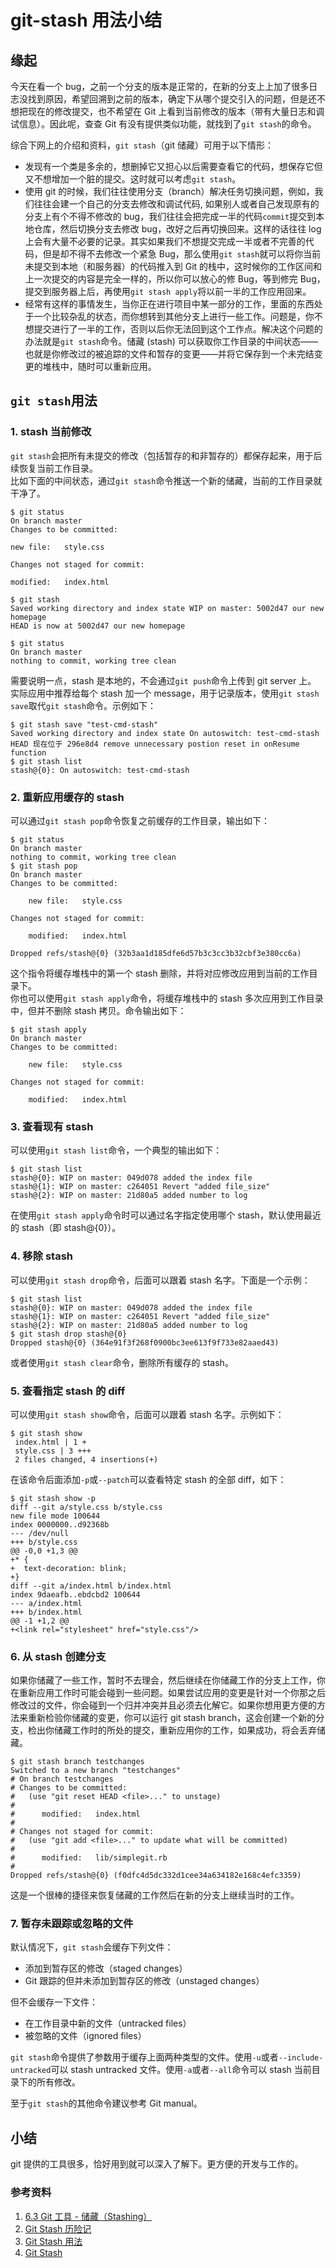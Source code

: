 # git-stash 用法小结

缘起
--

今天在看一个 bug，之前一个分支的版本是正常的，在新的分支上上加了很多日志没找到原因，希望回溯到之前的版本，确定下从哪个提交引入的问题，但是还不想把现在的修改提交，也不希望在 Git 上看到当前修改的版本（带有大量日志和调试信息）。因此呢，查查 Git 有没有提供类似功能，就找到了`git stash`的命令。

综合下网上的介绍和资料，`git stash`（git 储藏）可用于以下情形：

*   发现有一个类是多余的，想删掉它又担心以后需要查看它的代码，想保存它但又不想增加一个脏的提交。这时就可以考虑`git stash`。
*   使用 git 的时候，我们往往使用分支（branch）解决任务切换问题，例如，我们往往会建一个自己的分支去修改和调试代码, 如果别人或者自己发现原有的分支上有个不得不修改的 bug，我们往往会把完成一半的代码`commit`提交到本地仓库，然后切换分支去修改 bug，改好之后再切换回来。这样的话往往 log 上会有大量不必要的记录。其实如果我们不想提交完成一半或者不完善的代码，但是却不得不去修改一个紧急 Bug，那么使用`git stash`就可以将你当前未提交到本地（和服务器）的代码推入到 Git 的栈中，这时候你的工作区间和上一次提交的内容是完全一样的，所以你可以放心的修 Bug，等到修完 Bug，提交到服务器上后，再使用`git stash apply`将以前一半的工作应用回来。
*   经常有这样的事情发生，当你正在进行项目中某一部分的工作，里面的东西处于一个比较杂乱的状态，而你想转到其他分支上进行一些工作。问题是，你不想提交进行了一半的工作，否则以后你无法回到这个工作点。解决这个问题的办法就是`git stash`命令。储藏 (stash) 可以获取你工作目录的中间状态——也就是你修改过的被追踪的文件和暂存的变更——并将它保存到一个未完结变更的堆栈中，随时可以重新应用。

`git stash`用法
-------------

### 1. stash 当前修改

`git stash`会把所有未提交的修改（包括暂存的和非暂存的）都保存起来，用于后续恢复当前工作目录。  
比如下面的中间状态，通过`git stash`命令推送一个新的储藏，当前的工作目录就干净了。

```
$ git status
On branch master
Changes to be committed:

new file:   style.css

Changes not staged for commit:

modified:   index.html

$ git stash
Saved working directory and index state WIP on master: 5002d47 our new homepage
HEAD is now at 5002d47 our new homepage

$ git status
On branch master
nothing to commit, working tree clean
```

需要说明一点，stash 是本地的，不会通过`git push`命令上传到 git server 上。  
实际应用中推荐给每个 stash 加一个 message，用于记录版本，使用`git stash save`取代`git stash`命令。示例如下：

```
$ git stash save "test-cmd-stash"
Saved working directory and index state On autoswitch: test-cmd-stash
HEAD 现在位于 296e8d4 remove unnecessary postion reset in onResume function
$ git stash list
stash@{0}: On autoswitch: test-cmd-stash
```

### 2. 重新应用缓存的 stash

可以通过`git stash pop`命令恢复之前缓存的工作目录，输出如下：

```
$ git status
On branch master
nothing to commit, working tree clean
$ git stash pop
On branch master
Changes to be committed:

    new file:   style.css

Changes not staged for commit:

    modified:   index.html

Dropped refs/stash@{0} (32b3aa1d185dfe6d57b3c3cc3b32cbf3e380cc6a)
```

这个指令将缓存堆栈中的第一个 stash 删除，并将对应修改应用到当前的工作目录下。  
你也可以使用`git stash apply`命令，将缓存堆栈中的 stash 多次应用到工作目录中，但并不删除 stash 拷贝。命令输出如下：

```
$ git stash apply
On branch master
Changes to be committed:

    new file:   style.css

Changes not staged for commit:

    modified:   index.html
```

### 3. 查看现有 stash

可以使用`git stash list`命令，一个典型的输出如下：

```
$ git stash list
stash@{0}: WIP on master: 049d078 added the index file
stash@{1}: WIP on master: c264051 Revert "added file_size"
stash@{2}: WIP on master: 21d80a5 added number to log
```

在使用`git stash apply`命令时可以通过名字指定使用哪个 stash，默认使用最近的 stash（即 stash@{0}）。

### 4. 移除 stash

可以使用`git stash drop`命令，后面可以跟着 stash 名字。下面是一个示例：

```
$ git stash list
stash@{0}: WIP on master: 049d078 added the index file
stash@{1}: WIP on master: c264051 Revert "added file_size"
stash@{2}: WIP on master: 21d80a5 added number to log
$ git stash drop stash@{0}
Dropped stash@{0} (364e91f3f268f0900bc3ee613f9f733e82aaed43)
```

或者使用`git stash clear`命令，删除所有缓存的 stash。

### 5. 查看指定 stash 的 diff

可以使用`git stash show`命令，后面可以跟着 stash 名字。示例如下：

```
$ git stash show
 index.html | 1 +
 style.css | 3 +++
 2 files changed, 4 insertions(+)
```

在该命令后面添加`-p`或`--patch`可以查看特定 stash 的全部 diff，如下：

```
$ git stash show -p
diff --git a/style.css b/style.css
new file mode 100644
index 0000000..d92368b
--- /dev/null
+++ b/style.css
@@ -0,0 +1,3 @@
+* {
+  text-decoration: blink;
+}
diff --git a/index.html b/index.html
index 9daeafb..ebdcbd2 100644
--- a/index.html
+++ b/index.html
@@ -1 +1,2 @@
+<link rel="stylesheet" href="style.css"/>
```

### 6. 从 stash 创建分支

如果你储藏了一些工作，暂时不去理会，然后继续在你储藏工作的分支上工作，你在重新应用工作时可能会碰到一些问题。如果尝试应用的变更是针对一个你那之后修改过的文件，你会碰到一个归并冲突并且必须去化解它。如果你想用更方便的方法来重新检验你储藏的变更，你可以运行 git stash branch，这会创建一个新的分支，检出你储藏工作时的所处的提交，重新应用你的工作，如果成功，将会丢弃储藏。

```
$ git stash branch testchanges
Switched to a new branch "testchanges"
# On branch testchanges
# Changes to be committed:
#   (use "git reset HEAD <file>..." to unstage)
#
#      modified:   index.html
#
# Changes not staged for commit:
#   (use "git add <file>..." to update what will be committed)
#
#      modified:   lib/simplegit.rb
#
Dropped refs/stash@{0} (f0dfc4d5dc332d1cee34a634182e168c4efc3359)
```

这是一个很棒的捷径来恢复储藏的工作然后在新的分支上继续当时的工作。

### 7. 暂存未跟踪或忽略的文件

默认情况下，`git stash`会缓存下列文件：

*   添加到暂存区的修改（staged changes）
*   Git 跟踪的但并未添加到暂存区的修改（unstaged changes）

但不会缓存一下文件：

*   在工作目录中新的文件（untracked files）
*   被忽略的文件（ignored files）

`git stash`命令提供了参数用于缓存上面两种类型的文件。使用`-u`或者`--include-untracked`可以 stash untracked 文件。使用`-a`或者`--all`命令可以 stash 当前目录下的所有修改。

至于`git stash`的其他命令建议参考 Git manual。

小结
--

git 提供的工具很多，恰好用到就可以深入了解下。更方便的开发与工作的。

### 参考资料

1.  [6.3 Git 工具 - 储藏（Stashing）](https://git-scm.com/book/zh/v1/Git-%E5%B7%A5%E5%85%B7-%E5%82%A8%E8%97%8F%EF%BC%88Stashing%EF%BC%89)
2.  [Git Stash 历险记](http://blog.hanfeisun.info/2012/12/git-stash-adventure/)
3.  [Git Stash 用法](http://www.cppblog.com/deercoder/archive/2011/11/13/160007.aspx)
4.  [Git Stash](https://www.atlassian.com/git/tutorials/git-stash/)